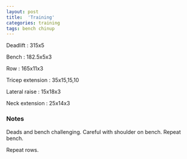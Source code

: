 ```yaml
---
layout: post
title:  'Training'
categories: training
tags: bench chinup
---
```


Deadlift  :  315x5

Bench : 182.5x5x3

Row : 165x11x3

Tricep extension  :  35x15,15,10

Lateral raise  :  15x18x3

Neck extension  :  25x14x3

### Notes

Deads and bench challenging. Careful with shoulder on bench. Repeat bench.

Repeat rows.
